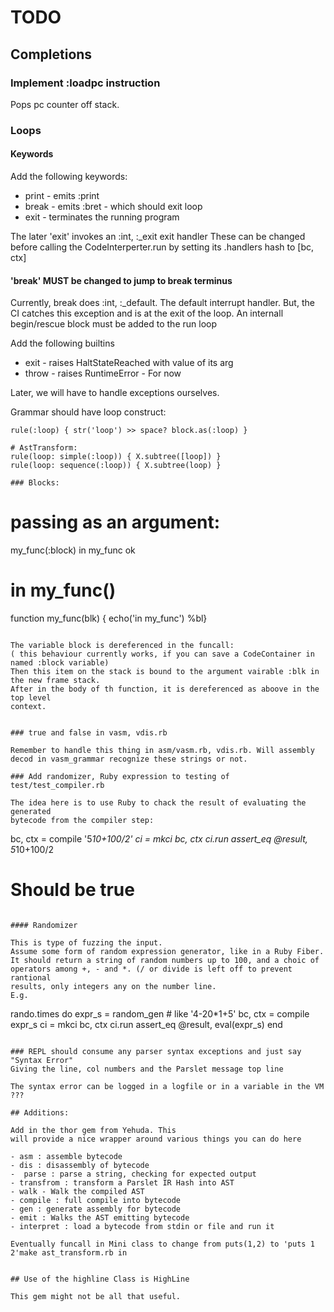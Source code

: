 # TODO

## Completions


### Implement :loadpc instruction

Pops pc counter off stack.



### Loops

#### Keywords

Add the following keywords:

- print - emits :print
- break - emits :bret - which should exit loop
- exit - terminates the running program 

The later 'exit'  invokes an :int, :_exit exit handler
These can be changed before calling the CodeInterperter.run by
setting its .handlers hash to [bc, ctx]

#### 'break' MUST be changed to jump to break terminus

Currently, break does :int, :_default. The default interrupt handler.
But, the CI catches this exception and is at the exit of the loop.
An internall begin/rescue block must be added to the run loop


Add the following builtins

- exit - raises HaltStateReached with value of its arg
- throw - raises RuntimeError - For now

Later, we will have to handle exceptions ourselves.


Grammar should have loop construct:

```
rule(:loop) { str('loop') >> space? block.as(:loop) }
```

```
# AstTransform:
rule(loop: simple(:loop)) { X.subtree([loop]) }
rule(loop: sequence(:loop)) { X.subtree(loop) }

### Blocks:

```
# passing as an argument:
my_func(:block)
in my_func
ok

# in my_func()
function my_func(blk) {
  echo('in my_func')
%bl}
```

The variable block is dereferenced in the funcall: 
( this behaviour currently works, if you can save a CodeContainer in named :block variable)
Then this item on the stack is bound to the argument vairable :blk in 
the new frame stack.
After in the body of th function, it is dereferenced as aboove in the top level
context.


### true and false in vasm, vdis.rb

Remember to handle this thing in asm/vasm.rb, vdis.rb. Will assembly decod in vasm_grammar recognize these strings or not.

### Add randomizer, Ruby expression to testing of test/test_compiler.rb

The idea here is to use Ruby to chack the result of evaluating the generated
bytecode from the compiler step:

```
bc, ctx = compile '5*10+100/2'
ci = mkci bc, ctx
ci.run
assert_eq @result, 5*10+100/2
# Should be true
```

#### Randomizer

This is type of fuzzing the input.
Assume some form of random expression generator, like in a Ruby Fiber.
It should return a string of random numbers up to 100, and a choic of operators among +, - and *. (/ or divide is left off to prevent rantional
results, only integers any on the number line.
E.g.

```
rando.times do
  expr_s = random_gen # like '4-20*1+5'
bc, ctx = compile expr_s
ci = mkci bc, ctx
  ci.run
  assert_eq @result, eval(expr_s)
end
```

### REPL should consume any parser syntax exceptions and just say "Syntax Error"
Giving the line, col numbers and the Parslet message top line

The syntax error can be logged in a logfile or in a variable in the VM ???

## Additions:

Add in the thor gem from Yehuda. This
will provide a nice wrapper around various things you can do here

- asm : assemble bytecode
- dis : disassembly of bytecode
-  parse : parse a string, checking for expected output
- transfrom : transform a Parslet IR Hash into AST
- walk - Walk the compiled AST
- compile : full compile into bytecode
- gen : generate assembly for bytecode
- emit : Walks the AST emitting bytecode
- interpret : load a bytecode from stdin or file and run it

Eventually funcall in Mini class to change from puts(1,2) to 'puts 1 2'make ast_transform.rb in


## Use of the highline Class is HighLine

This gem might not be all that useful.